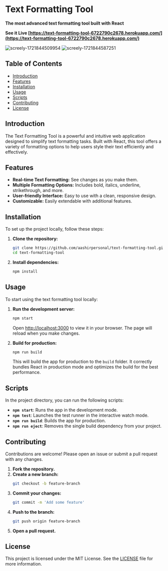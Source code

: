 # Text Formatting Tool

**The most advanced text formatting tool built with React**

**See it Live [https://text-formatting-tool-6722790c2678.herokuapp.com/](https://text-formatting-tool-6722790c2678.herokuapp.com/)**


![screely-1721844509954](https://github.com/user-attachments/assets/d02eba69-5e8d-4e47-b17a-5dd883e6c3e3)
![screely-1721844587251](https://github.com/user-attachments/assets/cff894e5-9ee8-47c3-af48-79b39e727c2f)

## Table of Contents
- [Introduction](#introduction)
- [Features](#features)
- [Installation](#installation)
- [Usage](#usage)
- [Scripts](#scripts)
- [Contributing](#contributing)
- [License](#license)

## Introduction

The Text Formatting Tool is a powerful and intuitive web application designed to simplify text formatting tasks. Built with React, this tool offers a variety of formatting options to help users style their text efficiently and effectively.

## Features

- **Real-time Text Formatting:** See changes as you make them.
- **Multiple Formatting Options:** Includes bold, italics, underline, strikethrough, and more.
- **User-friendly Interface:** Easy to use with a clean, responsive design.
- **Customizable:** Easily extendable with additional features.

## Installation

To set up the project locally, follow these steps:

1. **Clone the repository:**
   ```bash
   git clone https://github.com/aashirpersonal/text-formatting-tool.git
   cd text-formatting-tool
   ```

2. **Install dependencies:**
   ```bash
   npm install
   ```

## Usage

To start using the text formatting tool locally:

1. **Run the development server:**
   ```bash
   npm start
   ```

   Open [http://localhost:3000](http://localhost:3000) to view it in your browser. The page will reload when you make changes.

2. **Build for production:**
   ```bash
   npm run build
   ```

   This will build the app for production to the `build` folder. It correctly bundles React in production mode and optimizes the build for the best performance.

## Scripts

In the project directory, you can run the following scripts:

- **`npm start`**: Runs the app in the development mode.
- **`npm test`**: Launches the test runner in the interactive watch mode.
- **`npm run build`**: Builds the app for production.
- **`npm run eject`**: Removes the single build dependency from your project.

## Contributing

Contributions are welcome! Please open an issue or submit a pull request with any changes.

1. **Fork the repository.**
2. **Create a new branch:**
   ```bash
   git checkout -b feature-branch
   ```
3. **Commit your changes:**
   ```bash
   git commit -m 'Add some feature'
   ```
4. **Push to the branch:**
   ```bash
   git push origin feature-branch
   ```
5. **Open a pull request.**

## License

This project is licensed under the MIT License. See the [LICENSE](LICENSE) file for more information.
